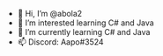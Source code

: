 - 👋 Hi, I’m @abola2
- 👀 I’m interested learning C# and Java
- 🌱 I’m currently learning C# and Java
- 📫 Discord: Aapo#3524

